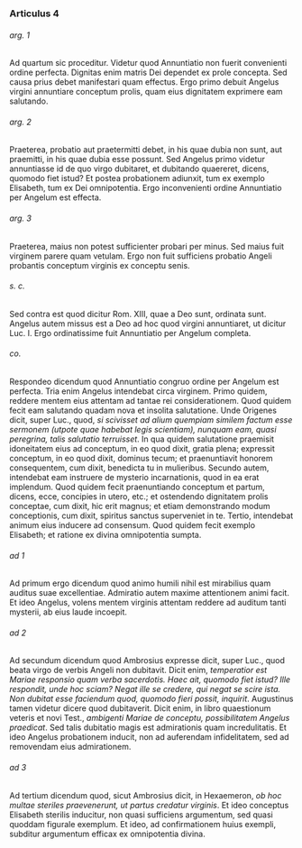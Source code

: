 ### Articulus 4

###### arg. 1
Ad quartum sic proceditur. Videtur quod Annuntiatio non fuerit convenienti ordine perfecta. Dignitas enim matris Dei dependet ex prole concepta. Sed causa prius debet manifestari quam effectus. Ergo primo debuit Angelus virgini annuntiare conceptum prolis, quam eius dignitatem exprimere eam salutando.

###### arg. 2
Praeterea, probatio aut praetermitti debet, in his quae dubia non sunt, aut praemitti, in his quae dubia esse possunt. Sed Angelus primo videtur annuntiasse id de quo virgo dubitaret, et dubitando quaereret, dicens, quomodo fiet istud? Et postea probationem adiunxit, tum ex exemplo Elisabeth, tum ex Dei omnipotentia. Ergo inconvenienti ordine Annuntiatio per Angelum est effecta.

###### arg. 3
Praeterea, maius non potest sufficienter probari per minus. Sed maius fuit virginem parere quam vetulam. Ergo non fuit sufficiens probatio Angeli probantis conceptum virginis ex conceptu senis.

###### s. c.
Sed contra est quod dicitur Rom. XIII, quae a Deo sunt, ordinata sunt. Angelus autem missus est a Deo ad hoc quod virgini annuntiaret, ut dicitur Luc. I. Ergo ordinatissime fuit Annuntiatio per Angelum completa.

###### co.
Respondeo dicendum quod Annuntiatio congruo ordine per Angelum est perfecta. Tria enim Angelus intendebat circa virginem. Primo quidem, reddere mentem eius attentam ad tantae rei considerationem. Quod quidem fecit eam salutando quadam nova et insolita salutatione. Unde Origenes dicit, super Luc., quod, *si scivisset ad alium quempiam similem factum esse sermonem (utpote quae habebat legis scientiam), nunquam eam, quasi peregrina, talis salutatio terruisset*. In qua quidem salutatione praemisit idoneitatem eius ad conceptum, in eo quod dixit, gratia plena; expressit conceptum, in eo quod dixit, dominus tecum; et praenuntiavit honorem consequentem, cum dixit, benedicta tu in mulieribus. Secundo autem, intendebat eam instruere de mysterio incarnationis, quod in ea erat implendum. Quod quidem fecit praenuntiando conceptum et partum, dicens, ecce, concipies in utero, etc.; et ostendendo dignitatem prolis conceptae, cum dixit, hic erit magnus; et etiam demonstrando modum conceptionis, cum dixit, spiritus sanctus superveniet in te. Tertio, intendebat animum eius inducere ad consensum. Quod quidem fecit exemplo Elisabeth; et ratione ex divina omnipotentia sumpta.

###### ad 1
Ad primum ergo dicendum quod animo humili nihil est mirabilius quam auditus suae excellentiae. Admiratio autem maxime attentionem animi facit. Et ideo Angelus, volens mentem virginis attentam reddere ad auditum tanti mysterii, ab eius laude incoepit.

###### ad 2
Ad secundum dicendum quod Ambrosius expresse dicit, super Luc., quod beata virgo de verbis Angeli non dubitavit. Dicit enim, *temperatior est Mariae responsio quam verba sacerdotis. Haec ait, quomodo fiet istud? Ille respondit, unde hoc sciam? Negat ille se credere, qui negat se scire ista. Non dubitat esse faciendum quod, quomodo fieri possit, inquirit*. Augustinus tamen videtur dicere quod dubitaverit. Dicit enim, in libro quaestionum veteris et novi Test., *ambigenti Mariae de conceptu, possibilitatem Angelus praedicat*. Sed talis dubitatio magis est admirationis quam incredulitatis. Et ideo Angelus probationem inducit, non ad auferendam infidelitatem, sed ad removendam eius admirationem.

###### ad 3
Ad tertium dicendum quod, sicut Ambrosius dicit, in Hexaemeron, *ob hoc multae steriles praevenerunt, ut partus credatur virginis*. Et ideo conceptus Elisabeth sterilis inducitur, non quasi sufficiens argumentum, sed quasi quoddam figurale exemplum. Et ideo, ad confirmationem huius exempli, subditur argumentum efficax ex omnipotentia divina.

